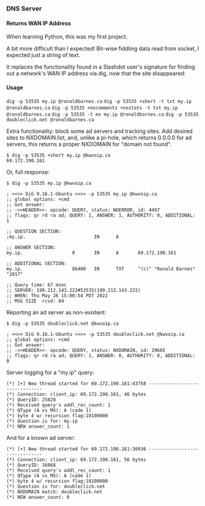 ### DNS Server

#### Returns WAN IP Address


When learning Python, this was my first project.

A bit more difficult than I expected! Bit-wise fiddling data read from socket,
I expected just a string of text.

It replaces the functionality found in a Slashdot user's signature for
finding out a network's WAN IP address via dig, now that the site
disappeared:

#### Usage

`dig -p 53535 my.ip @ronaldbarnes.ca`
`dig -p 53535 +short -t txt my.ip @ronaldbarnes.ca`
`dig -p 53535 +nocomments +nostats -t txt my.ip @ronaldbarnes.ca`
`dig -p 53535 -t mx my.ip @ronaldbarnes.ca`
`dig -p 53535 doubleclick.net @ronaldbarnes.ca`


Extra functionality: block some ad servers and tracking sites. Add desired
sites to NXDOMAIN.list, and, unlike a pi-hole, which returns 0.0.0.0 for
ad servers, this returns a proper NXDOMAIN for "domain not found".

```
$ dig -p 53535 +short my.ip @kwvoip.ca
69.172.190.161
```

Or, full response:

```
$ dig -p 53535 my.ip @kwvoip.ca

; <<>> DiG 9.16.1-Ubuntu <<>> -p 53535 my.ip @kwvoip.ca
;; global options: +cmd
;; Got answer:
;; ->>HEADER<<- opcode: QUERY, status: NOERROR, id: 4497
;; flags: qr rd ra ad; QUERY: 1, ANSWER: 1, AUTHORITY: 0, ADDITIONAL: 1

;; QUESTION SECTION:
;my.ip.                         IN      A

;; ANSWER SECTION:
my.ip.                  0       IN      A       69.172.190.161

;; ADDITIONAL SECTION:
my.ip.                  86400   IN      TXT     "(c)" "Ronald Barnes" "2017"

;; Query time: 67 msec
;; SERVER: 199.212.143.222#53535(199.212.143.222)
;; WHEN: Thu May 26 15:00:54 PDT 2022
;; MSG SIZE  rcvd: 84
```




Reporting an ad server as non-existent:

```
$ dig -p 53535 doubleclick.net @kwvoip.ca

; <<>> DiG 9.16.1-Ubuntu <<>> -p 53535 doubleclick.net @kwvoip.ca
;; global options: +cmd
;; Got answer:
;; ->>HEADER<<- opcode: QUERY, status: NXDOMAIN, id: 29665
;; flags: qr rd ra ad; QUERY: 1, ANSWER: 0, AUTHORITY: 0, ADDITIONAL: 0
```



Server logging for a "my.ip" query:

```
(*) [+] New thread started for 69.172.190.161:43758 -------------------------------
(*) Connection: client_ip: 69.172.190.161, 46 bytes
(*) QueryID: 25828
(*) Received query's addl_rec_count: 1
(*) QType (A vs MX): A (code 1)
(*) byte 4 w/ recursion flag:10100000
(*) Question is for: my.ip
(*) NEW answer_count: 1
```

And for a known ad server:

```
(*) [+] New thread started for 69.172.190.161:36936 -------------------------------
(*) Connection: client_ip: 69.172.190.161, 56 bytes
(*) QueryID: 16868
(*) Received query's addl_rec_count: 1
(*) QType (A vs MX): A (code 1)
(*) byte 4 w/ recursion flag:10100000
(*) Question is for: doubleclick.net
(*) NXDOMAIN match: doubleclick.net
(*) NEW answer_count: 0
```
